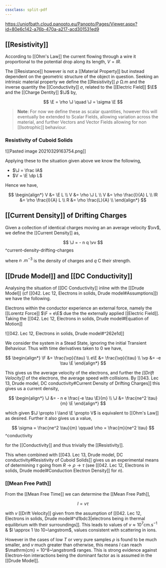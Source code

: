 ```yaml
---
cssclass: split-pdf
---
```


https://uniofbath.cloud.panopto.eu/Panopto/Pages/Viewer.aspx?id=80e6c142-a76b-470a-a217-acd301531ed9

## [[Resistivity]]

 According to [[Ohm's Law]] the current flowing through a wire it proportional to the potential drop along its length, $V = IR$.
 
The [[Resistance]] however is not a [[Material Property]] but instead dependent on the geometric structure of the object in question. Seeking an intrinsic material property we define the [[Resistivity]] $\rho~\mathrm{\Omega.m}$ and the inverse quantity the [[Conductivity]]  $\sigma$, related to the [[Electric Field]] $\E$ and the [[Charge Dentity]] $\J$ by,

$$
\E = \rho \J \quad \J = \sigma \E
$$

> **Note**: For now we define these as scalar quantities, however this will eventually be extended to Scalar Fields, allowing variation across the material, and further Vectors and Vector Fields allowing for non [[Isotrophic]] behaviour.

### Resistivity of Cuboid Solids

![[Pasted image 20210329163754.png]]

Applying these to the situation given above we know the following,

- $\J = \frac IA$
- $V = \E \dp L$

Hence we have, 

$$
\begin{align*}
V &= \E L \\
V &= \rho \J L \\
V &= \rho \frac{I}{A} L \\
IR &= \rho \frac{I}{A} L \\
R &= \rho \frac{L}{A} \\
\end{align*}
$$

## [[Current Density]] of Drifting Charges

Given a collection of identical charges moving an an average velocity $\vv$, we define the [[Current Density]] as,

$$
\J = - n q \vv
$$
^current-density-drifting-charges

where $n~\mathrm{.m^{-3}}$ is the density of charges and $q~\mathrm{C}$ their strength.

## [[Drude Model]] and [[DC Conductivity]]

Analysing the situation of [[DC Conductivity]] inline with the [[Drude Model]] (cf [[042. Lec 12, Electrons in solids, Drude model#Assumptions]]) we have the following.

Electrons within the conductor experience an external force, namely the [[Lorentz Force]] $\F = e\E$ due the the externally applied [[Electric Field]]. Taking the [[042. Lec 12, Electrons in solids, Drude model#Equation of Motion]]

![[042. Lec 12, Electrons in solids, Drude model#^262e1d]]

We consider the system in a Stead State, ignoring the initial Transient Behaviour. Thus with time derivatives taken to $0$ we have,


$$
\begin{align*}
\F &= \frac{\vp}{\tau} \\
e\E &= \frac{\vp}{\tau} \\
\vp &= -e \tau \E
\end{align*}
$$

This gives us the average velocity of the electrons, and further the *[[Drift Velocity]]* of the electrons, the average speed *with* collisions. By [[043. Lec 13, Drude model, DC conductivity#Current Density of Drifting Charges]] this gives us a current density,

$$
\begin{align*}
\J &= - n e \frac{-e \tau \E}{m} \\
\J &= \frac{ne^2 \tau}{m} \E
\end{align*}
$$

which given $\J \propto I \land \E \propto V$ is equivalent to [[Ohm's Law]] as desired. Further it also gives us a value,

$$
\sigma = \frac{ne^2 \tau}{m} \qquad \rho = \frac{m}{ne^2 \tau}
$$
^conductivity

for the [[Conductivity]] and thus trivially the [[Resistivity]].

This when combined with [[043. Lec 13, Drude model, DC conductivity#Resistivity of Cuboid Solids]] gives us an experimental means of determining $\tau$ going from $R \to \rho \to \tau$ (see [[042. Lec 12, Electrons in solids, Drude model#Conduction Electron Density]] for $n$).

### [[Mean Free Path]]

From the [[Mean Free Time]] we can determine the [[Mean Free Path]],

$$
l = v \tau
$$


with $v$ [[Drift Velocity]] given from the assumption of [[042. Lec 12, Electrons in solids, Drude model#^d1bdc3|electrons being in thermal equilibrium with their surroundings]]. This leads to values of $v \approx 10^7 \mathrm{cm.s^{-1}}$ & $l \approx 1 \to 10~\angstrom$, values consistent with scattering in ions.

However in the cases of low $T$ or very pure samples $\rho$ is found to be much smaller, and $v$ much greater than otherwise, this means $l$ can reach $\mathrm{cm} = 10^8~\angstrom$ ranges. This is strong evidence against Electron–Ion interactions being the dominant factor as is assumed in the [[Drude Model]].
